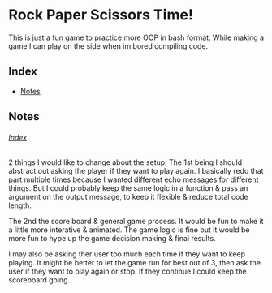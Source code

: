 # **Rock Paper Scissors Time!**

This is just a fun game to practice more OOP in bash format. While making a game I can play on the side when im bored compiling code.

## **Index**

- [Notes](#notes)

## **Notes**
###### [Index](#index)

2 things I would like to change about the setup.
The 1st being I should abstract out asking the player if they want to play again. I basically redo that part multiple times because I wanted different echo messages for different things. But I could probably keep the same logic in a function & pass an argument on the output message, to keep it flexible & reduce total code length.

The 2nd the score board & general game process. It would be fun to make it a little more interative & animated. The game logic is fine but it would be more fun to hype up the game decision making & final results. 

I may also be asking ther user too much each time if they want to keep playing. It might be better to let the game run for best out of 3, then ask the user if they want to play again or stop. If they continue I could keep the scoreboard going.